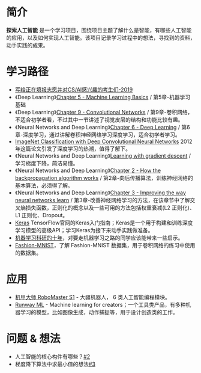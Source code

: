 # 简介
**探索人工智能** 是一个学习项目，围绕项目主题了解什么是智能，有哪些人工智能的应用，以及如何实现人工智能。该项目记录学习过程中的想法，寻找到的资料，动手实践的成果。

# 学习路径
- [写给正在填报志愿并对CS/AI感兴趣的考生们-2019](https://zhuanlan.zhihu.com/p/68474477)
- 《Deep Learning》[Chapter 5 - Machine Learning Basics](http://www.deeplearningbook.org/contents/ml.html) / 第5章-机器学习基础 
- 《Deep Learning》[Chapter 9 - Convolutional Networks](http://www.deeplearningbook.org/contents/convnets.html) / 第9章-卷积网络，不适合初学者看，不过其中一节讲述了视觉皮层的结构和功能比较有趣。
- 《Neural Networks and Deep Learning》[Chapter 6 - Deep Learning](http://neuralnetworksanddeeplearning.com/chap6.html) / 第6章-深度学习，通过讲解卷积神经网络学习深度学习，适合初学者学习。
- [ImageNet Classification with Deep Convolutional Neural Networks](https://papers.nips.cc/paper/4824-imagenet-classification-with-deep-convolutional-neural-networks.pdf) 2012年这篇论文引发了深度学习的热潮，值得了解下。
- 《Neural Networks and Deep Learning》[Learning with gradient descent](http://neuralnetworksanddeeplearning.com/chap1.html#learning_with_gradient_descent) / 学习梯度下降，简洁易懂。
- 《Neural Networks and Deep Learning》[Chapter 2 - How the backpropagation algorithm works](http://neuralnetworksanddeeplearning.com/chap2.html) / 第2章-向后传播算法，训练神经网络的基本算法，必须得了解。
- 《Neural Networks and Deep Learning》[Chapter 3 - Improving the way neural networks learn](http://neuralnetworksanddeeplearning.com/chap3.html) / 第3章-改善神经网络学习的方法，在该章节中了解交叉熵损失函数，正则化的概念以及一些可用的方法包括权重衰减(L2 正则化)、L1 正则化、Dropout。
- [Keras](https://www.tensorflow.org/guide/keras) TensorFlow官网的Keras入门指南；Keras是一个用于构建和训练深度学习模型的高级API；学习Keras为接下来动手实践做准备。
- [机器学习科研的十年](https://zhuanlan.zhihu.com/p/74249758)，对要走机器学习之路的同学应该能带来一些启示。
- [Fashion-MNIST](https://github.com/zalandoresearch/fashion-mnist)，了解 Fashion-MNIST 数据集，用于卷积网络的练习中使用的数据集。

# 应用
- [机甲大师 RoboMaster S1](https://www.dji.com/cn/robomaster-s1?site=brandsite&from=homepage) - 大疆机器人， 6 类人工智能编程模块。
- [Runway ML](https://runwayml.com/) - Machine learning for creators；一个工具类产品，有多种机器学习的模型，比如图像生成，动作捕捉等，用于设计创造类的工作。

# 问题 & 想法
- 人工智能的核心构件有哪些？[#2](https://github.com/kai-zhong/discover-intelligence/issues/2)
- 梯度降下算法中求最小值的想法[#3](https://github.com/kai-zhong/discover-intelligence/issues/3)
